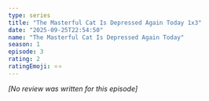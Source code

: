 ```yaml
---
type: series
title: "The Masterful Cat Is Depressed Again Today 1x3"
date: "2025-09-25T22:54:50"
name: "The Masterful Cat Is Depressed Again Today"
season: 1
episode: 3
rating: 2
ratingEmoji: ⭐️⭐️
---
```


*[No review was written for this episode]*
